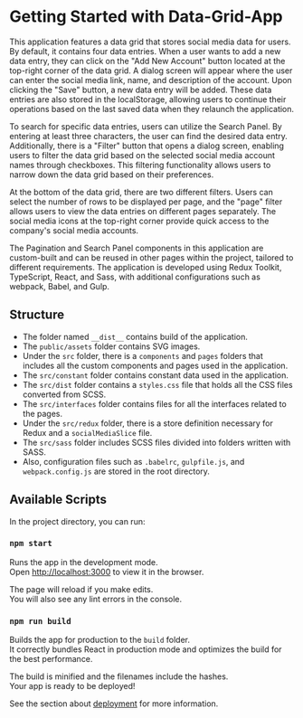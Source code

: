 # Getting Started with Data-Grid-App
This application features a data grid that stores social media data for users. By default, it contains four data entries. When a user wants to add a new data entry, they can click on the "Add New Account" button located at the top-right corner of the data grid. A dialog screen will appear where the user can enter the social media link, name, and description of the account. Upon clicking the "Save" button, a new data entry will be added. These data entries are also stored in the localStorage, allowing users to continue their operations based on the last saved data when they relaunch the application.

To search for specific data entries, users can utilize the Search Panel. By entering at least three characters, the user can find the desired data entry. Additionally, there is a "Filter" button that opens a dialog screen, enabling users to filter the data grid based on the selected social media account names through checkboxes. This filtering functionality allows users to narrow down the data grid based on their preferences.

At the bottom of the data grid, there are two different filters. Users can select the number of rows to be displayed per page, and the "page" filter allows users to view the data entries on different pages separately. The social media icons at the top-right corner provide quick access to the company's social media accounts.

The Pagination and Search Panel components in this application are custom-built and can be reused in other pages within the project, tailored to different requirements. The application is developed using Redux Toolkit, TypeScript, React, and Sass, with additional configurations such as webpack, Babel, and Gulp.

## Structure
* The folder named `__dist__` contains build of the application. 
* The `public/assets` folder contains SVG images. 
* Under the `src` folder, there is a `components` and `pages` folders that includes all the custom components and pages used in the application. 
* The `src/constant` folder contains constant data used in the application. 
* The `src/dist` folder contains a `styles.css` file that holds all the CSS files converted from SCSS. 
* The `src/interfaces` folder contains files for all the interfaces related to the pages. 
* Under the `src/redux` folder, there is a store definition necessary for Redux and a `socialMediaSlice` file. 
* The `src/sass` folder includes SCSS files divided into folders written with SASS. 
* Also, configuration files such as `.babelrc`, `gulpfile.js`, and `webpack.config.js` are stored in the root directory. 

## Available Scripts

In the project directory, you can run:

### `npm start`

Runs the app in the development mode.\
Open [http://localhost:3000](http://localhost:3000) to view it in the browser.

The page will reload if you make edits.\
You will also see any lint errors in the console.

### `npm run build`

Builds the app for production to the `build` folder.\
It correctly bundles React in production mode and optimizes the build for the best performance.

The build is minified and the filenames include the hashes.\
Your app is ready to be deployed!

See the section about [deployment](https://facebook.github.io/create-react-app/docs/deployment) for more information.



